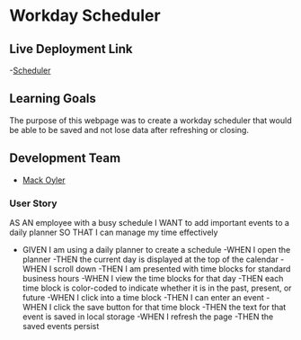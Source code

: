 # Workday Scheduler

## Live Deployment Link
-[Scheduler](https://mackoyler.github.io/Workday_Scheduler/)

## Learning Goals

The purpose of this webpage was to create a workday scheduler that would be able to be saved and not lose data after refreshing or closing. 

## Development Team
- [Mack Oyler](https://www.linkedin.com/in/mack-oyler/)

### User Story
AS AN employee with a busy schedule
I WANT to add important events to a daily planner
SO THAT I can manage my time effectively

- GIVEN I am using a daily planner to create a schedule
  -WHEN I open the planner
    -THEN the current day is displayed at the top of the calendar
  -WHEN I scroll down
    -THEN I am presented with time blocks for standard business hours
  -WHEN I view the time blocks for that day
    -THEN each time block is color-coded to indicate whether it is in the past, present, or future
  -WHEN I click into a time block
    -THEN I can enter an event
  -WHEN I click the save button for that time block
    -THEN the text for that event is saved in local storage
  -WHEN I refresh the page
    -THEN the saved events persist

